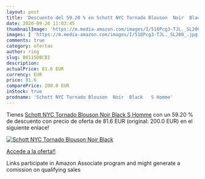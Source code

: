 ```yaml
---
layout: post
title: 'Descuento del 59.20 % en Schott NYC Tornado Blouson  Noir  Black '
date: 2020-09-26 11:03:45
thumbnailImage: 'https://m.media-amazon.com/images/I/518Pcg3-TJL._SL200_.jpg'
images: [ 'https://m.media-amazon.com/images/I/518Pcg3-TJL._SL200_.jpg' ]
comments: true
category: ofertas
author: ring
slug: B011SDBCBI
description:
actualPrice: 81.6 EUR
currency: EUR
price: 81.6
comparePrice: 200.0 EUR
inStock: true
prodname: 'Schott NYC Tornado Blouson  Noir  Black   S Homme'
---
```


Tienes [Schott NYC Tornado Blouson  Noir  Black   S Homme](https://www.amazon.fr/dp/B011SDBCBI/?tag=tolees0d-21) con un 59.20 % de descuento con precio de oferta de 81.6 EUR (original: 200.0 EUR) en el siguiente enlace!

[![Schott NYC Tornado Blouson  Noir  Black ](https://m.media-amazon.com/images/I/518Pcg3-TJL._SL200_.jpg)](https://www.amazon.fr/dp/B011SDBCBI/?tag=tolees0d-21)

[Accede a la oferta!!](https://www.amazon.fr/dp/B011SDBCBI/?tag=tolees0d-21)

Links participate in Amazon Associate program and might generate a comission on qualifying sales


